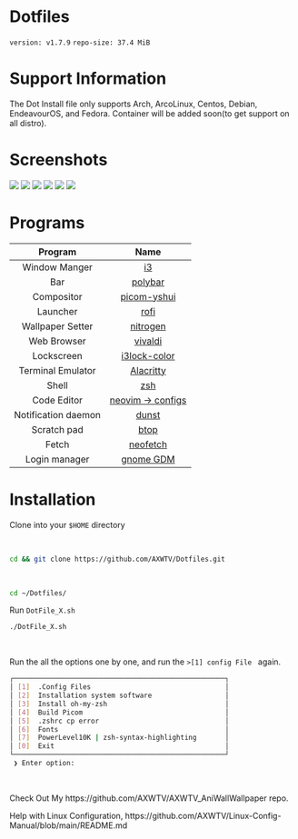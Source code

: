 # Dotfiles
<p><code>version: v1.7.9</code> <code>repo-size: 37.4 MiB</code></p>

# Support Information

<p>The Dot Install file only supports Arch, ArcoLinux, Centos, Debian, EndeavourOS, and Fedora. Container will be added soon(to get support on all distro).</p>

# Screenshots

<img src="https://raw.githubusercontent.com/AXWTV/Dotfiles/main/.github/Screenshot%20from%202023-07-11%2016-23-02.png">
<img src="https://raw.githubusercontent.com/AXWTV/Dotfiles/main/.github/Screenshot%20from%202023-07-11%2016-21-38.png">
<img src="https://raw.githubusercontent.com/AXWTV/Dotfiles/main/.github/Screenshot%20from%202023-07-11%2016-24-12.png">
<img src="https://raw.githubusercontent.com/AXWTV/Dotfiles/main/.github/Screenshot%20from%202023-07-11%2016-19-20.png">
<img src="https://raw.githubusercontent.com/AXWTV/Dotfiles/main/.github/Screenshot%20from%202023-07-11%2016-18-41.png">
<img src="https://raw.githubusercontent.com/AXWTV/Dotfiles/main/.github/Screenshot%20from%202023-07-11%2016-17-48.png">

# Programs

|       Program       |                                                             Name                                                              |
| :-----------------: | :---------------------------------------------------------------------------------------------------------------------------: |
|    Window Manger    |                                         [i3](https://github.com/baskerville/bspwm)                                            |
|         Bar         |                                         [polybar](https://github.com/polybar/polybar)                                         |
|     Compositor      |                                      [picom-yshui](https://github.com/yshui/picom)                                            |
|      Launcher       |                                          [rofi](https://github.com/davatorium/rofi)                                           |
|  Wallpaper Setter   |                                              [nitrogen](https://github.com/l3ib/nitrogen)                                     |
|     Web Browser     |                                     [vivaldi](https://vivaldi.com/desktop/)                                                   |
|     Lockscreen      |                                   [i3lock-color](https://github.com/Raymo111/i3lock-color)                                    |
|  Terminal Emulator  |                                      [Alacritty](https://github.com/alacritty/alacritty)                                      |
|        Shell        |                                                  [zsh](https://www.zsh.org)                                                   |
|     Code Editor     |                                 [neovim -> configs](https://github.com/AXWTV/Dotfiles/tree/main/.config/nvim)                 |
| Notification daemon |                                              [dunst](https://dunst-project.org/)                                              |
|     Scratch pad     |                                           [btop](https://github.com/aristocratos/btop)                                           |
|        Fetch        |                                     [neofetch](https://github.com/AXWTV/Dotfiles/tree/main/.config/neofetch)                  |
|    Login manager    |                                        [gnome GDM](https://github.com/gdm-settings/gdm-settings)                              |

# Installation

<p>Clone into your <code>$HOME</code> directory</p>
  <br>

```bash
cd && git clone https://github.com/AXWTV/Dotfiles.git
```
<br>

```bash
cd ~/Dotfiles/
```
<p>Run <code>DotFile_X.sh</code></p>

```bash
./DotFile_X.sh
```
<br>

<p>Run the all the options one by one, and run the <code>>[1] config File </code> again.</p>

```bash
┌────────────────────────────────────────────────────┐
│ [1]  .Config Files                                 │
│ [2]  Installation system software                  │ 
│ [3]  Install oh-my-zsh                             │
│ [4]  Build Picom                                   │
│ [5]  .zshrc cp error                               │
│ [6]  Fonts                                         │
│ [7]  PowerLevel10K | zsh-syntax-highlighting       │
│ [0]  Exit                                          │
└────────────────────────────────────────────────────┘
 ❯ Enter option:
``` 

<br>

<p>Check Out My https://github.com/AXWTV/AXWTV_AniWallWallpaper repo.</p>

<p>Help with Linux Configuration, https://github.com/AXWTV/Linux-Config-Manual/blob/main/README.md</p>
